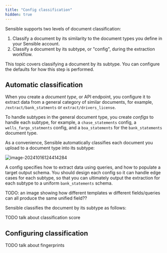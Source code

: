 ```yaml
---
title: "Config classification"
hidden: true
---
```


Sensible supports two levels of document classification:

1. Classify a document by its similarity to the document types you define in your Sensible account.
2. Classify a document by its subtype, or "config", during the extraction workflow.  

This topic covers classifying a document by its subtype. You can configure the defaults for how this step is performed.

## Automatic classification

When you create a *document type*, or API endpoint, you configure it to extract data from a general category of similar documents, for example, `/extract/bank_statments` or `extract/drivers_license`. 

To handle subtypes in the general document type, you create *configs* to handle each subtype, for example, a  `chase_statements` config, a  `wells_fargo_statments`  config, and a `boa_statements` for the `bank_statements` document type. 

As a convenience, Sensible automatically classifies each document you upload to a document type into its subtype:

![image-20241016124414284](C:\Users\franc\AppData\Roaming\Typora\typora-user-images\image-20241016124414284.png)

A config specifies how to extract data using queries, and how to populate a target output schema.  You should design each config so it can handle edge cases for each subtype, so that you can ultimately output the extraction for each subtype to a uniform `bank_statements` schema.



TODO: an image showing how different templates w different fields/queries can all produce the same unified field??



Sensible classifies the document by its subtype as follows:

TODO talk about classification score

## Configuring classification

TODO talk about fingerprints
